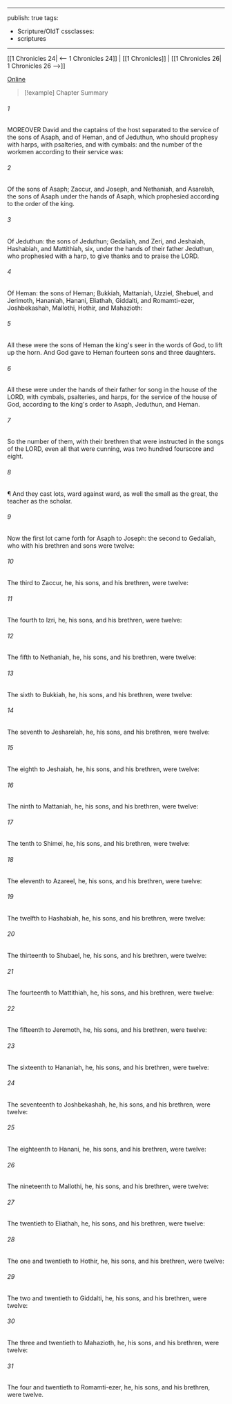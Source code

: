 

---
publish: true
tags:
  - Scripture/OldT
cssclasses:
  - scriptures
---
[[1 Chronicles 24| <-- 1 Chronicles 24]] | [[1 Chronicles]] | [[1 Chronicles 26| 1 Chronicles 26 -->]]

[Online](https://churchofjesuschrist.org/study/scriptures/ot/1-chr/25?lang=eng)

>[!example] Chapter Summary
>
###### 1
MOREOVER David and the captains of the host separated to the service of the sons of Asaph, and of Heman, and of Jeduthun, who should prophesy with harps, with psalteries, and with cymbals: and the number of the workmen according to their service was:
###### 2
Of the sons of Asaph; Zaccur, and Joseph, and Nethaniah, and Asarelah, the sons of Asaph under the hands of Asaph, which prophesied according to the order of the king.
###### 3
Of Jeduthun: the sons of Jeduthun; Gedaliah, and Zeri, and Jeshaiah, Hashabiah, and Mattithiah, six, under the hands of their father Jeduthun, who prophesied with a harp, to give thanks and to praise the LORD.
###### 4
Of Heman: the sons of Heman; Bukkiah, Mattaniah, Uzziel, Shebuel, and Jerimoth, Hananiah, Hanani, Eliathah, Giddalti, and Romamti-ezer, Joshbekashah, Mallothi, Hothir, and Mahazioth:
###### 5
All these were the sons of Heman the king's seer in the words of God, to lift up the horn.  And God gave to Heman fourteen sons and three daughters.
###### 6
All these were under the hands of their father for song in the house of the LORD, with cymbals, psalteries, and harps, for the service of the house of God, according to the king's order to Asaph, Jeduthun, and Heman.
###### 7
So the number of them, with their brethren that were instructed in the songs of the LORD, even all that were cunning, was two hundred fourscore and eight.
###### 8
¶ And they cast lots, ward against ward, as well the small as the great, the teacher as the scholar.
###### 9
Now the first lot came forth for Asaph to Joseph: the second to Gedaliah, who with his brethren and sons were twelve:
###### 10
The third to Zaccur, he, his sons, and his brethren, were twelve:
###### 11
The fourth to Izri, he, his sons, and his brethren, were twelve:
###### 12
The fifth to Nethaniah, he, his sons, and his brethren, were twelve:
###### 13
The sixth to Bukkiah, he, his sons, and his brethren, were twelve:
###### 14
The seventh to Jesharelah, he, his sons, and his brethren, were twelve:
###### 15
The eighth to Jeshaiah, he, his sons, and his brethren, were twelve:
###### 16
The ninth to Mattaniah, he, his sons, and his brethren, were twelve:
###### 17
The tenth to Shimei, he, his sons, and his brethren, were twelve:
###### 18
The eleventh to Azareel, he, his sons, and his brethren, were twelve:
###### 19
The twelfth to Hashabiah, he, his sons, and his brethren, were twelve:
###### 20
The thirteenth to Shubael, he, his sons, and his brethren, were twelve:
###### 21
The fourteenth to Mattithiah, he, his sons, and his brethren, were twelve:
###### 22
The fifteenth to Jeremoth, he, his sons, and his brethren, were twelve:
###### 23
The sixteenth to Hananiah, he, his sons, and his brethren, were twelve:
###### 24
The seventeenth to Joshbekashah, he, his sons, and his brethren, were twelve:
###### 25
The eighteenth to Hanani, he, his sons, and his brethren, were twelve:
###### 26
The nineteenth to Mallothi, he, his sons, and his brethren, were twelve:
###### 27
The twentieth to Eliathah, he, his sons, and his brethren, were twelve:
###### 28
The one and twentieth to Hothir, he, his sons, and his brethren, were twelve:
###### 29
The two and twentieth to Giddalti, he, his sons, and his brethren, were twelve:
###### 30
The three and twentieth to Mahazioth, he, his sons, and his brethren, were twelve:
###### 31
The four and twentieth to Romamti-ezer, he, his sons, and his brethren, were twelve.



